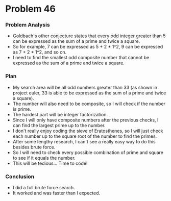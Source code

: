 # Problem 46
### Problem Analysis
- Goldbach's other conjecture states that every odd integer greater than 5 can be expressed as the sum of a prime and twice a square.
- So for example, 7 can be expressed as 5 + 2 * 1^2, 9 can be expressed as 7 + 2 * 1^2, and so on.
- I need to find the smallest odd composite number that cannot be expressed as the sum of a prime and twice a square.

### Plan
- My search area will be all odd numbers greater than 33 (as shown in project euler, 33 is able to be expressed as the sum of a prime and twice a square).
- The number will also need to be composite, so I will check if the number is prime.
- The hardest part will be integer factorization.
- Since I will only have composite numbers after the previous checks, I can find the largest prime up to the number.
- I don't really enjoy coding the sieve of Eratosthenes, so I will just check each number up to the square root of the number to find the primes. 
- After some lengthy research, I can't see a really easy way to do this besides brute force.
- So I will need to check every possible combination of prime and square to see if it equals the number.
- This will be tedious... Time to code!

### Conclusion
- I did a full brute force search.
- It worked and was faster than I expected.